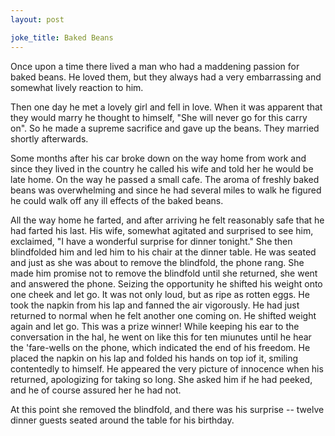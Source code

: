 ```yaml
---
layout: post

joke_title: Baked Beans
---
```

Once upon a time there lived a man who had a maddening passion for baked beans.  He loved them, but they always had a very embarrassing and somewhat lively reaction to him.

Then one day he met a lovely girl and fell in love.  When it was apparent that they would marry he thought to himself, "She will never go for this carry on".  So he made a supreme sacrifice and gave up the beans.  They married shortly afterwards.

Some months after his car broke down on the way home from work and since they lived in the country he called his wife and told her he would be late home.  On the way he passed a small cafe.  The aroma of freshly baked beans was overwhelming and since he had several miles to walk he figured he could walk off any ill effects of the baked beans.

All the way home he farted, and after arriving he felt reasonably safe that he had farted his last.  His wife, somewhat agitated and surprised to see him, exclaimed, "I have a wonderful surprise for dinner tonight."  She then blindfolded him and led him to his chair at the dinner table.  He was seated and just as she was about to remove the blindfold, the phone rang.  She made him promise not to remove the blindfold until she returned, she went and answered the phone.  Seizing the opportunity he shifted his weight onto one cheek and let go.  It was not only loud, but as ripe as rotten eggs.  He took the napkin from his lap and fanned the air vigorously.  He had just returned to normal when he felt another one coming on.  He shifted weight again and let go.  This was a prize winner!  While keeping his ear to the conversation in the hal, he went on like this for ten miunutes until he hear the 'fare-wells on the phone, which indicated the end of his freedom.  He placed the napkin on his lap and folded his hands on top iof it, smiling contentedly to himself.  He appeared the very picture of innocence when his returned, apologizing for taking so long.  She asked him if he had peeked, and he of course assured her he had not.

At this point she removed the blindfold, and there was his surprise -- twelve dinner guests seated around the table for his birthday.
